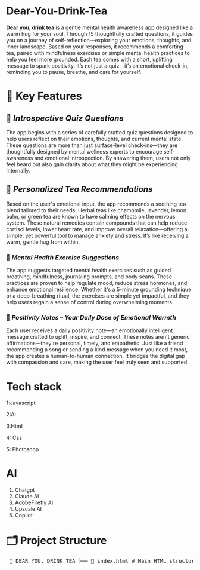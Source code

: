 # Dear-You-Drink-Tea

<b>Dear you, drink tea</b> is a gentle mental health awareness app designed like a warm hug for your soul. Through 15 thoughtfully crafted questions, it guides you on a journey of self-reflection—exploring your emotions, thoughts, and inner landscape. Based on your responses, it recommends a comforting tea, paired with mindfulness exercises or simple mental health practices to help you feel more grounded. Each tea comes with a short, uplifting message to spark positivity. It’s not just a quiz—it’s an emotional check-in, reminding you to pause, breathe, and care for yourself.
# 🌟 Key Features

## 🧠 *Introspective Quiz Questions*  
The app begins with a series of carefully crafted quiz questions designed to help users reflect on their emotions, thoughts, and current mental state. These questions are more than just surface-level check-ins—they are thoughtfully designed by mental wellness experts to encourage self-awareness and emotional introspection. By answering them, users not only feel heard but also gain clarity about what they might be experiencing internally.

## 🍵 *Personalized Tea Recommendations*  
Based on the user's emotional input, the app recommends a soothing tea blend tailored to their needs. Herbal teas like chamomile, lavender, lemon balm, or green tea are known to have calming effects on the nervous system. These natural remedies contain compounds that can help reduce cortisol levels, lower heart rate, and improve overall relaxation—offering a simple, yet powerful tool to manage anxiety and stress. It’s like receiving a warm, gentle hug from within.

### 🧘 *Mental Health Exercise Suggestions*  
The app suggests targeted mental health exercises such as guided breathing, mindfulness, journaling prompts, and body scans. These practices are proven to help regulate mood, reduce stress hormones, and enhance emotional resilience. Whether it's a 5-minute grounding technique or a deep-breathing ritual, the exercises are simple yet impactful, and they help users regain a sense of control during overwhelming moments.

### 💌 *Positivity Notes – Your Daily Dose of Emotional Warmth*  
Each user receives a daily positivity note—an emotionally intelligent message crafted to uplift, inspire, and connect. These notes aren't generic affirmations—they're personal, timely, and empathetic. Just like a friend recommending a song or sending a kind message when you need it most, the app creates a human-to-human connection. It bridges the digital gap with compassion and care, making the user feel truly seen and supported.

# Tech stack
1:Javascript

2:AI

3:Html

4: Css

5: Photoshop

# AI
1. Chatgpt
2. Claude AI
3. AdobeFirefly AI
4. Upscale AI
5. Copilot

# 🗂️ Project Structure

<pre> 📁 DEAR YOU, DRINK TEA ├── 📄 index.html # Main HTML structure ├── 📁 css │ └── 📄 style.css # Complete styling for layout, fonts, and UI ├── 📁 js │ ├── 📄 data.js # Contains questions, answer tags, and tea result data │ └── 📄 script.js # Handles quiz logic, navigation, and scoring ├── 📁 images │ ├── 📄 bg.png # Background image │ ├── 📄 Chamomile.png │ ├── 📄 Ginger.png │ ├── 📄 Jasmine.png │ ├── 📄 Lavender.png │ ├── 📄 Lemon.png │ ├── 📄 Mint.png │ ├── 📄 Rose.png │ └── 📄 Tulsi.png # Tea result images </pre>
